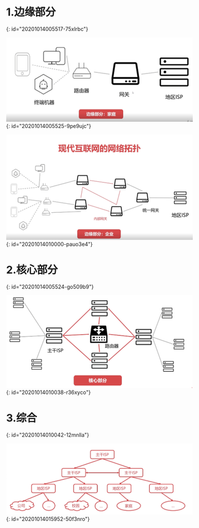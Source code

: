 # 1.边缘部分 
{: id="20201014005517-75xlrbc"}

![image.png](assets/20201014005958-34hri9b-image.png)
{: id="20201014005525-9pe9ujc"}

![image.png](assets/20201014010024-ha9bu5k-image.png)
{: id="20201014010000-pauo3e4"}

# 2.核心部分
{: id="20201014005524-go509b9"}

![image.png](assets/20201014010038-er0t49u-image.png)
{: id="20201014010038-r36xyco"}

# 3.综合
{: id="20201014010042-12mnlla"}

![image.png](assets/20201014015959-ihtr5tf-image.png)
{: id="20201014015952-50f3nro"}
